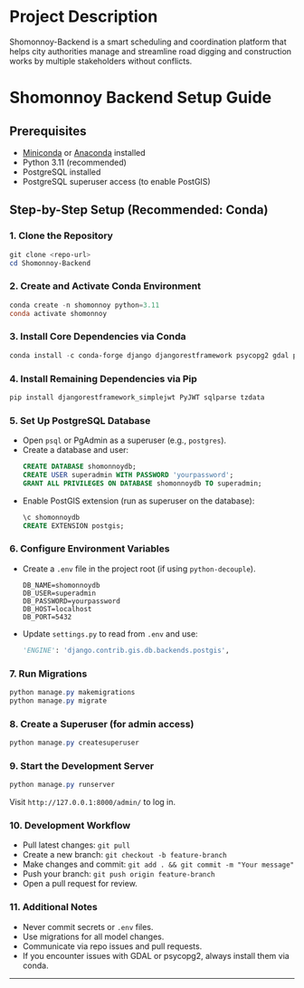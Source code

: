# Project Description
Shomonnoy-Backend is a smart scheduling and coordination platform that helps city authorities manage and streamline road digging and construction works by multiple stakeholders without conflicts.


# Shomonnoy Backend Setup Guide
## Prerequisites

- [Miniconda](https://docs.conda.io/en/latest/miniconda.html) or [Anaconda](https://www.anaconda.com/products/distribution) installed
- Python 3.11 (recommended)
- PostgreSQL installed
- PostgreSQL superuser access (to enable PostGIS)

## Step-by-Step Setup (Recommended: Conda)

### 1. Clone the Repository
```powershell
git clone <repo-url>
cd Shomonnoy-Backend
```

### 2. Create and Activate Conda Environment
```powershell
conda create -n shomonnoy python=3.11
conda activate shomonnoy
```

### 3. Install Core Dependencies via Conda
```powershell
conda install -c conda-forge django djangorestframework psycopg2 gdal python-decouple whitenoise
```

### 4. Install Remaining Dependencies via Pip
```powershell
pip install djangorestframework_simplejwt PyJWT sqlparse tzdata
```

### 5. Set Up PostgreSQL Database
- Open `psql` or PgAdmin as a superuser (e.g., `postgres`).
- Create a database and user:
	```sql
	CREATE DATABASE shomonnoydb;
	CREATE USER superadmin WITH PASSWORD 'yourpassword';
	GRANT ALL PRIVILEGES ON DATABASE shomonnoydb TO superadmin;
	```
- Enable PostGIS extension (run as superuser on the database):
	```sql
	\c shomonnoydb
	CREATE EXTENSION postgis;
	```

### 6. Configure Environment Variables
- Create a `.env` file in the project root (if using `python-decouple`).
	```env
	DB_NAME=shomonnoydb
	DB_USER=superadmin
	DB_PASSWORD=yourpassword
	DB_HOST=localhost
	DB_PORT=5432
	```
- Update `settings.py` to read from `.env` and use:
	```python
	'ENGINE': 'django.contrib.gis.db.backends.postgis',
	```

### 7. Run Migrations
```powershell
python manage.py makemigrations
python manage.py migrate
```

### 8. Create a Superuser (for admin access)
```powershell
python manage.py createsuperuser
```

### 9. Start the Development Server
```powershell
python manage.py runserver
```
Visit `http://127.0.0.1:8000/admin/` to log in.

### 10. Development Workflow
- Pull latest changes: `git pull`
- Create a new branch: `git checkout -b feature-branch`
- Make changes and commit: `git add . && git commit -m "Your message"`
- Push your branch: `git push origin feature-branch`
- Open a pull request for review.

### 11. Additional Notes
- Never commit secrets or `.env` files.
- Use migrations for all model changes.
- Communicate via repo issues and pull requests.
- If you encounter issues with GDAL or psycopg2, always install them via conda.

----